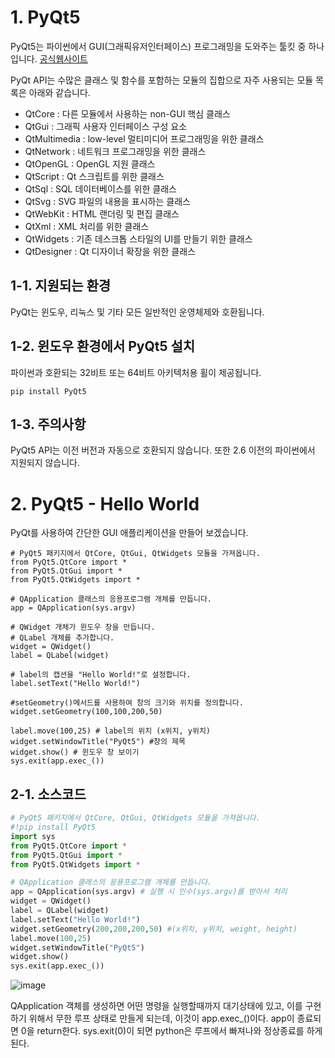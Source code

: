 # 1. PyQt5
PyQt5는 파이썬에서 GUI(그래픽유저인터페이스) 프로그래밍을 도와주는 툴킷 중 하나입니다. [공식웹사이트](https://riverbankcomputing.com)  

PyQt API는 수많은 클래스 및 함수를 포함하는 모듈의 집합으로 자주 사용되는 모듈 목록은 아래와 같습니다.
+ QtCore : 다른 모듈에서 사용하는 non-GUI 핵심 클래스 
+ QtGui : 그래픽 사용자 인터페이스 구성 요소
+ QtMultimedia : low-level 멀티미디어 프로그래밍을 위한 클래스
+ QtNetwork : 네트워크 프로그래밍을 위한 클래스
+ QtOpenGL : OpenGL 지원 클래스
+ QtScript : Qt 스크립트를 위한 클래스
+ QtSql : SQL 데이터베이스를 위한 클래스
+ QtSvg : SVG 파일의 내용을 표시하는 클래스
+ QtWebKit : HTML 랜더링 및 편집 클래스
+ QtXml : XML 처리를 위한 클래스
+ QtWidgets : 기존 데스크톱 스타일의 UI를 만들기 위한 클래스
+ QtDesigner : Qt 디자이너 확장을 위한 클래스

## 1-1. 지원되는 환경
PyQt는 윈도우, 리눅스 및 기타 모든 일반적인 운영체제와 호환됩니다.

## 1-2. 윈도우 환경에서 PyQt5 설치
파이썬과 호환되는 32비트 또는 64비트 아키텍처용 휠이 제공됩니다.
```
pip install PyQt5
```
## 1-3. 주의사항
PyQt5 API는 이전 버전과 자동으로 호환되지 않습니다. 또한 2.6 이전의 파이썬에서 지원되지 않습니다.


# 2. PyQt5 - Hello World
PyQt를 사용하여 간단한 GUI 애플리케이션을 만들어 보겠습니다.

```
# PyQt5 패키지에서 QtCore, QtGui, QtWidgets 모듈을 가져옵니다. 
from PyQt5.QtCore import *
from PyQt5.QtGui import *
from PyQt5.QtWidgets import *
```

```
# QApplication 클래스의 응용프로그램 개체를 만듭니다.
app = QApplication(sys.argv)
```

```
# QWidget 개체가 윈도우 창을 만듭니다.
# QLabel 개체를 추가합니다.
widget = QWidget()
label = QLabel(widget)
```

```
# label의 캡션을 "Hello World!"로 설정합니다.
label.setText("Hello World!")
```

```
#setGeometry()메서드를 사용하여 창의 크기와 위치를 정의합니다.
widget.setGeometry(100,100,200,50)
```

```
label.move(100,25) # label의 위치 (x위치, y위치)
widget.setWindowTitle("PyQt5") #창의 제목
widget.show() # 윈도우 창 보이기
sys.exit(app.exec_())
```

## 2-1. 소스코드  

```python
# PyQt5 패키지에서 QtCore, QtGui, QtWidgets 모듈을 가져옵니다. 
#!pip install PyQt5
import sys
from PyQt5.QtCore import *
from PyQt5.QtGui import *
from PyQt5.QtWidgets import *

# QApplication 클래스의 응용프로그램 개체를 만듭니다.
app = QApplication(sys.argv) # 실행 시 인수(sys.argv)를 받아서 처리
widget = QWidget()
label = QLabel(widget)
label.setText("Hello World!")
widget.setGeometry(200,200,200,50) #(x위치, y위치, weight, height)
label.move(100,25)
widget.setWindowTitle("PyQt5")
widget.show()
sys.exit(app.exec_())
```  

![image](https://user-images.githubusercontent.com/47412229/196617355-89cb702a-9478-42e0-8522-c71c446929c1.png)  

QApplication 객체를 생성하면 어떤 명령을 실행할때까지 대기상태에 있고, 이를 구현하기 위해서 무한 루프 상태로 만들게 되는데, 이것이 app.exec_()이다. app이 종료되면 0을 return한다. sys.exit(0)이 되면 python은 루프에서 빠져나와 정상종료를 하게 된다.

